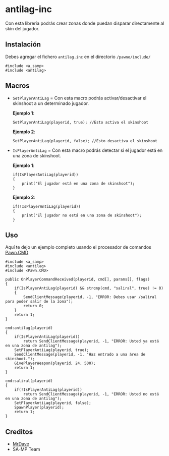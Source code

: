 # antilag-inc

Con esta librería podrás crear zonas donde puedan disparar directamente al skin del jugador.

## Instalación

Debes agregar el fichero `antilag.inc` en el directorio `/pawno/include/`
```pawn
#include <a_samp>
#include <antilag> 
```

## Macros

- `SetPlayerAntiLag` = Con esta macro podrás activar/desactivar el skinshoot a un determinado jugador.

   **Ejemplo 1**:
   ```pawn
   SetPlayerAntiLag(playerid, true); //Esto activa el skinshoot
   ```
   **Ejemplo 2**:
   ```pawn
   SetPlayerAntiLag(playerid, false); //Esto desactiva el skinshoot
   ```

- `IsPlayerAntiLag` = Con esta macro podrás detectar sí el jugador está en una zona de skinshoot.

  **Ejemplo 1**:
  ```pawn
  if(IsPlayerAntiLag(playerid))
  {
	  print("El jugador está en una zona de skinshoot");
  }
  ```
   **Ejemplo 2**:
  ```pawn
  if(!IsPlayerAntiLag(playerid))
  {
	  print("El jugador no está en una zona de skinshoot");
  }
  ```

## Uso

Aquí te dejo un ejemplo completo usando el procesador de comandos [Pawn.CMD](https://github.com/urShadow/Pawn.CMD/releases)

```pawn
#include <a_samp>
#include <antilag>
#include <Pawn.CMD>

public OnPlayerCommandReceived(playerid, cmd[], params[], flags)
{
	if(IsPlayerAntiLag(playerid) && strcmp(cmd, "saliral", true) != 0)
	{
	    SendClientMessage(playerid, -1, "ERROR: Debes usar /saliral para poder salir de la zona");
	    return 0;
	}
	return 1;
}

cmd:antilag(playerid)
{
	if(IsPlayerAntiLag(playerid))
	    return SendClientMessage(playerid, -1, "ERROR: Usted ya está en una zona de antilag");
	SetPlayerAntiLag(playerid, true);
	SendClientMessage(playerid, -1, "Haz entrado a una área de skinshoot.");
	GivePlayerWeapon(playerid, 24, 500);
	return 1;
}

cmd:saliral(playerid)
{
	if(!IsPlayerAntiLag(playerid))
	    return SendClientMessage(playerid, -1, "ERROR: Usted no está en una zona de antilag");
	SetPlayerAntiLag(playerid, false);
	SpawnPlayer(playerid);
	return 1;
}
```

## Creditos

- [MrDave](https://github.com/MrDave1999)
- SA-MP Team
